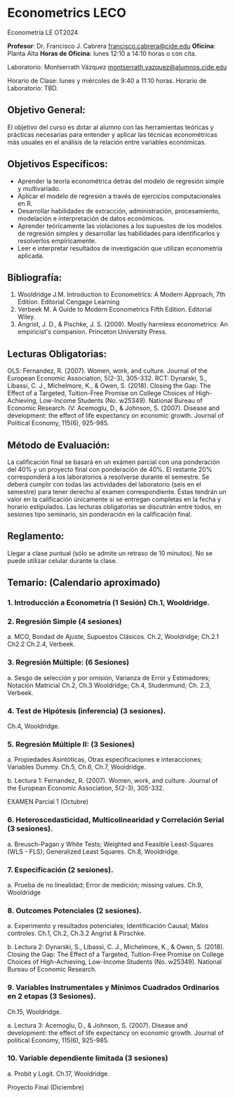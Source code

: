 # Econometrics LECO
Econometría LE OT2024

**Profesor**: Dr. Francisco J. Cabrera
francisco.cabrera@cide.edu
**Oficina**: Planta Alta
**Horas de Oficina**: lunes 12:10 a 14:10 horas o con cita.

Laboratorio: Montserrath Vázquez
montserrath.vazquez@alumnos.cide.edu

Horario de Clase: lunes y miércoles de 9:40 a 11:10 horas.
Horario de Laboratorio: TBD.

## Objetivo General:
El objetivo del curso es dotar al alumno con las herramientas teóricas y prácticas necesarias para entender y aplicar las técnicas econométricas más usuales en el análisis de la relación entre variables económicas. 

## Objetivos Específicos:
-	Aprender la teoría econométrica detrás del modelo de regresión simple y multivariado.
-	Aplicar el modelo de regresión a través de ejercicios computacionales en R.  
-	Desarrollar habilidades de extracción, administración, procesamiento, modelación e interpretación de datos económicos. 
-	Aprender teóricamente las violaciones a los supuestos de los modelos de regresión simples y desarrollar las habilidades para identificarlos y resolverlos empíricamente.
-	Leer e interpretar resultados de investigación que utilizan econometría aplicada.

## Bibliografía:
1.	Wooldridge J.M. Introduction to Econometrics: A Modern Approach, 7th Edition. Editorial Cengage Learning
2.	Verbeek M. A Guide to Modern Econometrics Fifth Edition. Editorial Wiley.
3.	Angrist, J. D., & Pischke, J. S. (2009). Mostly harmless econometrics: An empiricist's companion. Princeton University Press.

## Lecturas Obligatorias:
OLS: Fernandez, R. (2007). Women, work, and culture. Journal of the European Economic Association, 5(2-3), 305-332.
RCT: Dynarski, S., Libassi, C. J., Michelmore, K., & Owen, S. (2018). Closing the Gap: The Effect of a Targeted, Tuition-Free Promise on College Choices of High-Achieving, Low-Income Students (No. w25349). National Bureau of Economic Research.
IV: Acemoglu, D., & Johnson, S. (2007). Disease and development: the effect of life expectancy on economic growth. Journal of Political Economy, 115(6), 925-985.

## Método de Evaluación:
La calificación final se basará en un exámen parcial con una ponderación del 40% y un proyecto final con ponderación de 40%. El restante 20% corresponderá a los laboratorios a resolverse durante el semestre. Se deberá cumplir con todas las actividades del laboratorio (seis en el semestre) para tener derecho al examen correspondiente. Éstas tendrán un valor en la calificación únicamente si se entregan completas en la fecha y horario estipulados. Las lecturas obligatorias se discutirán entre todos, en sesiones tipo seminario, sin ponderación en la calificación final. 

## Reglamento: 
Llegar a clase puntual (sólo se admite un retraso de 10 minutos). No se puede utilizar celular durante la clase.

## Temario: (Calendario aproximado)
 
### 1.	Introducción a Econometría (1 Sesión) Ch.1, Wooldridge.

### 2.	Regresión Simple (4 sesiones)

a.	MCO, Bondad de Ajuste, Supuestos Clásicos.
Ch.2, Wooldridge; Ch.2.1 Ch2.2 Ch.2.4, Verbeek.

### 3.	Regresión Múltiple: (6 Sesiones)

a.	Sesgo de selección y por omisión, Varianza de Error y Estimadores; Notación Matricial
Ch.2, Ch.3 Wooldridge; Ch.4, Studenmund; Ch. 2.3, Verbeek.

### 4.	Test de Hipótesis (inferencia) (3 sesiones).
Ch.4, Wooldridge.

### 5.	Regresión Múltiple II: (3 Sesiones)

a.	Propiedades Asintóticas, Otras especificaciones e interacciones; Variables Dummy.
Ch.5, Ch.6, Ch.7, Wooldridge.

b.	Lectura 1: Fernandez, R. (2007). Women, work, and culture. Journal of the European Economic Association, 5(2-3), 305-332.

EXAMEN Parcial 1 (Octubre)

### 6.	Heteroscedasticidad, Multicolinearidad y Correlación Serial (3 sesiones).

a.	Breusch-Pagan y White Tests; Weighted and Feasible Least-Squares (WLS - FLS); Generalized Least Squares.
Ch.8, Wooldridge.

### 7.	Especificación (2 sesiones).

a.	Prueba de no linealidad; Error de medición; missing values.
Ch.9, Wooldridge

### 8.	Outcomes Potenciales (2 sesiones).

a.	Experimento y resultados potenciales; Identificación Causal; Malos controles.
Ch.1, Ch.2, Ch.3.2 Angrist & Pirschke. 

b.	Lectura 2: Dynarski, S., Libassi, C. J., Michelmore, K., & Owen, S. (2018). Closing the Gap: The Effect of a Targeted, Tuition-Free Promise on College Choices of High-Achieving, Low-Income Students (No. w25349). National Bureau of Economic Research.

### 9.	Variables Instrumentales y Mínimos Cuadrados Ordinarios en 2 etapas (3 Sesiones).
Ch.15, Wooldridge.

a.	Lectura 3: Acemoglu, D., & Johnson, S. (2007). Disease and development: the effect of life expectancy on economic growth. Journal of political Economy, 115(6), 925-985.

### 10.	Variable dependiente limitada (3 sesiones)
a.	Probit y Logit.
Ch.17, Wooldridge. 

Proyecto Final (Diciembre)
